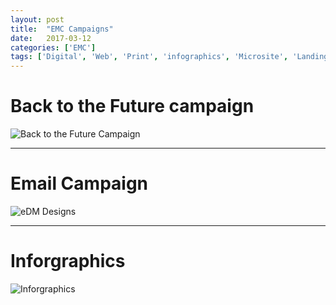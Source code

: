 ```yaml
---
layout: post
title:  "EMC Campaigns"
date:   2017-03-12
categories: ['EMC']
tags: ['Digital', 'Web', 'Print', 'infographics', 'Microsite', 'Landing page']
---
```


# Back to the Future campaign
![Back to the Future Campaign](https://raw.githubusercontent.com/gbjack/gbjack.github.io/master/assets/images/EMC-BTF-Campaign.png)


---


# Email Campaign
![eDM Designs](https://raw.githubusercontent.com/gbjack/gbjack.github.io/master/assets/images/EMC-eDM.png)


---


# Inforgraphics
![Inforgraphics](https://raw.githubusercontent.com/gbjack/gbjack.github.io/master/assets/images/EMC-infographics.png)
